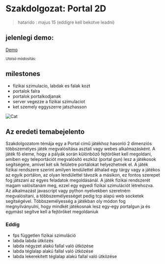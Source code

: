 # Szakdolgozat: Portal 2D
> hatarido : majus 15 (eddigre kell bekotve leadni)

## jelenlegi demo:
[Demo](src)

<p>
<small>
Utolsó módosítás:
<script>
var x = new Date(document.lastModified);
Modif = new Date(x.toGMTString());
document.write(Modif);
</script>&nbsp;
</small>
</p>

## milestones
  * fizikai szimulacio, labdak es falak kozt
  * portalok falra
  * portalok portalkodjanak
  * server vegezze a fizikai szimulaciot
  * ket szemely eggyszerre jatszhasson

![Cat](https://d17fnq9dkz9hgj.cloudfront.net/uploads/2018/03/Scottish-Fold_01.jpg)

## Az eredeti temabejelento
  Szakdolgozatom témája egy a Portal című játékhoz hasonló 2 dimenziós többszemélyes játék megvalósítása asztali vagy webes
alkalmazásként. A játék fő eleme, hogy a pályák során különböző fejtörőket kell megoldani, amiben egy teleportációt megvalósító
eszköz (portal gun) lesz a játékosok segítségére, amivel két sík felületre portálokat helyezhetnek el. A játék fizikai rendszere szerint
amilyen lendülettel áthalad egy tárgy vagy a játékos az egyik portálon, az olyan lendülettel távozik a másikon, ez fontos szerepet fog
játszani az egyes feladatok megoldásánál. A játék fizikai rendszerét magam valósítanám meg, ezzel egy egyedi fizikai szimulációt
létrehozva. Az alkalmazást javascript vagy python nyelvekben szeretném megvalósítani, a többszemélyességet pedig tcp alapú web
socketek segítségével. Többszemélyesség a játékban oly módon fog megnyilványulni, hogy mindkét játékosnak lesz egy-egy portalgun ja és egymást segítve kell a fejtörőket megoldaniuk



### Eddig

- fps független fizikai szimuláció
- labda labda ütközés
- labda négyzet alakú fallal való ütközése
- labda téglalap alakú fallal való ütközése
- labda lekerekített téglalap alakú fallal való ütközése
